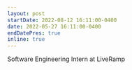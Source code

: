 ```yaml
---
layout: post
startDate: 2022-08-12 16:11:00-0400
date: 2022-05-27 16:11:00-0400
endDatePres: true
inline: true
---
```


Software Engineering Intern at LiveRamp
